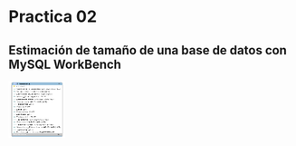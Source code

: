 # Practica 02

## Estimación de tamaño de una base de datos con MySQL WorkBench

 <img  alt="rename_screenshot" src="ADB.png" width= "100" height="100">

